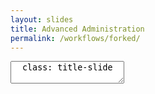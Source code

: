 ```yaml
---
layout: slides
title: Advanced Administration
permalink: /workflows/forked/
---
```


<textarea id="source">
  class: title-slide

  .mega-octicon.octicon-mark-github[# Innersourcing and Forked Repositories]

  <footer>
    <div class="octicon-spacer"><span class="octicon octicon-logo-github"></span><span class="tagline">how people build software</span></div>
  </footer>

  ---
  class: title-slide

  .mega-octicon.octicon-mark-github[# Inner Source Methodology]

  <footer>
    <div class="octicon-spacer"><span class="octicon octicon-logo-github"></span><span class="tagline">how people build software</span></div>
  </footer>

  ---
  class: title-top

  # What is Inner Source?  

  .container[
  	.row[
  		.col-md-6[
  			.card[
  				.card-text[
  					.card-block[
						<section>
							<h3>Open source origins</h3>
								<ul>
									<li>non-systematic process</li>
									<li>distributed development</li>
									<li>collaborative approach</li>
								</ul>
						</section>
  					]
  				]
  			]
  		]
  		.col-md-6[
  			.card[
  				.card-text[
  					.card-block[
						<section>
							<h3>Common constraints</h3>
								<ul>
									<li>geography</li>
									<li>time-zones</li>
									<li>cultural</li>
								</ul>
						</section>
  					]
  				]
  			]
  		]
  	]]	

  <footer>
    <div class="octicon-spacer"><span class="octicon octicon-logo-github"></span><span class="tagline">how people build software</span></div>
  </footer>
  ---
  class: title-top

  # Who else is doing it
  .container[
  	.row[
  		.col-md-6[
  			.card[
  				.card-text[
  					.card-block[
						<section>
							<h3>NASA (JPL)</h3>
								<ul>
									<li>Research Driven Software Development</li>
									<li>Developers work across team</li>
									<li>Code sharing</li>
									<li>Code-Reuse</li>
								</ul>
						</section>
  					]
  				]
  			]
  		]
  		.col-md-6[
  			.card[
  				.card-text[
  					.card-block[
						<section>
							<h3>Paypal</h3>
								<ul>
									<li>Literally wrote the book</li>
									<li>Based on an academic study</li>
									<li>Hosts an annual Inner Source Summit</li>
									<li>Saw an increase in Developer Efficiency</li>
								</ul>
						</section>
  					]
  				]
  			]
  		]
  	]]	

  <footer>
    <div class="octicon-spacer"><span class="octicon octicon-logo-github"></span><span class="tagline">how people build software</span></div>
  </footer>
  ---
  class: title-top

  # Tenets of Open Source
  .container[
  	.row[
  		.col-md-6[
  			.card[
  				.card-text[
  					.card-block[
						<section>
								<ul>
									<li>Open access to Source Code</li>
									<li>Transparent Dev Environments</li>
									<li>Peer Review of Contributions</li>
									<li>Informal Communication</li>
								</ul>
						</section>
  					]
  				]
  			]
  		]
  		.col-md-6[
  			.card[
  				.card-text[
  					.card-block[
						<section>
								<ul>
									<li>Self-Selected Motivated Contributors</li>
									<li>Frequent Release Cycle w/Early Feedback</li>
									<li>Around the Clock Development</li>
								</ul>
						</section>
  					]
  				]
  			]
  		]
  	]]
  <footer>
    <div class="octicon-spacer"><span class="octicon octicon-logo-github"></span><span class="tagline">how people build software</span></div>
  </footer>
  ---
  class: title-slide

  .mega-octicon.octicon-mark-github[# Inner Source Applied]

  <footer>
    <div class="octicon-spacer"><span class="octicon octicon-logo-github"></span><span class="tagline">how people build software</span></div>
  </footer>
  ---
  class: title-top

  # Open Access to Source Code and Artifacts
  .container[
  	.row[
  		.col-md-6[
  			.card[
  				.card-text[
  					.card-block[
						<section>
							<h3>Why?</h3>
								<ul>
									<li>Developers are solving the same problems</li>
									<li>Curb re-invention of the wheel</li>
									<li>See other technologies and tools in-use</li>
									<li>Encourages collaboration</li>
								</ul>
						</section>
  					]
  				]
  			]
  		]
  		.col-md-6[
  			.card[
  				.card-text[
  					.card-block[
						<section>
							<h3>How?</h3>
								<ul>
									<li>Repositories public by default</li>
									<li>Allow cross-organiziational users to join</li>
									<li>Allow organic team creation</li>
									<li>Allow Read-Write Access for Users Across Repositories</li>
								</ul>
						</section>
  					]
  				]
  			]
  		]
  	]]
  <footer>
    <div class="octicon-spacer"><span class="octicon octicon-logo-github"></span><span class="tagline">how people build software</span></div>
  </footer>
  ---
  class: title-top

  # Transparent Development Environments
  .container[
  	.row[
  		.col-md-6[
  			.card[
  				.card-text[
  					.card-block[
						<section>
							<h3>Why?</h3>
								<ul>
									<li>See how other teams manage</li>
									<li>Do all have DEV/QA/UAT Environments?</li>
									<li>Are some teams utilizing IoC?</li>
									<li>What tools are other teams using?</li>
								</ul>
						</section>
  					]
  				]
  			]
  		]
  		.col-md-6[
  			.card[
  				.card-text[
  					.card-block[
						<section>
							<h3>How?</h3>
								<ul>
									<li>Utilize Infrastructure Automation as much as possible</li>
									<li>Maxmise freedom on workstations, not release/prelease env</li>
									<li>Enforce standards in the pipeline</li>
								</ul>
						</section>
  					]
  				]
  			]
  		]
  	]]
  <footer>
    <div class="octicon-spacer"><span class="octicon octicon-logo-github"></span><span class="tagline">how people build software</span></div>
  </footer>	
  ---
  class: title-top

  # Peer Review of Contributions
  .container[
  	.row[
  		.col-md-6[
  			.card[
  				.card-text[
  					.card-block[
						<section>
							<h3>Why?</h3>
								<ul>
									<li>Find bugs early and often</li>
									<li>Generate collaboration immediately</li>
									<li>Build fresh perspective</li>
									<li>Utilize the entire sum of your team's knowledge</li>
								</ul>
						</section>
  					]
  				]
  			]
  		]
  		.col-md-6[
  			.card[
  				.card-text[
  					.card-block[
						<section>
							<h3>How?</h3>
								<ul>
									<li>Pull Requests opened on the first commit in a branch</li>
									<li>Allow outside teams to subscribe and comment on issues</li>
									<li>Break code within a branch</li>
									<li>Encourage other teams to write new unit-tests</li>
								</ul>
						</section>
  					]
  				]
  			]
  		]
  	]]
  <footer>
    <div class="octicon-spacer"><span class="octicon octicon-logo-github"></span><span class="tagline">how people build software</span></div>
  </footer>	
  ---
  class: title-top

  # Informal Communication Channels
  .container[
  	.row[
  		.col-md-6[
  			.card[
  				.card-text[
  					.card-block[
						<section>
							<h3>Why?</h3>
								<ul>
									<li>Move away from Daily Stand-Ups</li>
									<li>Less reliance on caverns of email</li>
									<li>Maintain flow when developer is in the groove</li>
									<li>Maintain team-feel even w/remote employees</li>
								</ul>
						</section>
  					]
  				]
  			]
  		]
  		.col-md-6[
  			.card[
  				.card-text[
  					.card-block[
						<section>
							<h3>How?</h3>
								<ul>
									<li>Use line comments on code in PRs</li>
									<li>Use Chat for team communication</li>
									<li>Use video chat for hangouts</li>
								</ul>
						</section>
  					]
  				]
  			]
  		]
  	]]
  <footer>
    <div class="octicon-spacer"><span class="octicon octicon-logo-github"></span><span class="tagline">how people build software</span></div>
  </footer>
  ---
  class: title-top

  # Self-Selected Motivated Contributors
  .container[
  	.row[
  		.col-md-6[
  			.card[
  				.card-text[
  					.card-block[
						<section>
							<h3>Why?</h3>
								<ul>
									<li>Teams identify leaders vs experts</li>
									<li>Sometimes leaders != experts. That's okay!</li>
									<li>Expertise identified in the day-to-day</li>
								</ul>
						</section>
  					]
  				]
  			]
  		]
  		.col-md-6[
  			.card[
  				.card-text[
  					.card-block[
						<section>
							<h3>Why?</h3>
								<ul>
									<li>Encourages equality among team-members</li>
									<li>Encourages organic team creation and growth</li>
									<li>Teams already have an idea of who is a leader and/or expert</li>
								</ul>
						</section>
  					]
  				]
  			]
  		]
  	]]
  <footer>
    <div class="octicon-spacer"><span class="octicon octicon-logo-github"></span><span class="tagline">how people build software</span></div>
  </footer>
  ---
  class: title-top

  # Frequent Release Cycle with Early Feedback
  .container[
  	.row[
  		.col-md-6[
  			.card[
  				.card-text[
  					.card-block[
						<section>
							<h3>Why?</h3>
								<ul>
									<li>Increase delivery frequency</li>
									<li>Decrease time spent idle</li>
									<li>Bring team into release conversations</li>
								</ul>
						</section>
  					]
  				]
  			]
  		]
  		.col-md-6[
  			.card[
  				.card-text[
  					.card-block[
						<section>
							<h3>How?</h3>
								<ul>
									<li>Utilize tools like Jenkins/TeamCity/Etc for CI</li>
									<li>Use post/pre-receive hooks to trigger builds instead of polling</li>
									<li>Code and build iteratively</li>
								</ul>
						</section>
  					]
  				]
  			]
  		]
  	]]
  <footer>
    <div class="octicon-spacer"><span class="octicon octicon-logo-github"></span><span class="tagline">how people build software</span></div>
  </footer>
  ---
  class: title-top

  # Around the clock development
  .container[
  	.row[
  		.col-md-6[
  			.card[
  				.card-text[
  					.card-block[
						<section>
							<h3>Why?</h3>
								<ul>
									<li>Developers may be geo-distributed</li>
									<li>Developers work better at different times</li>
									<li>'9-5' can hinder efficiency</li>
								</ul>
						</section>
  					]
  				]
  			]
  		]
  		.col-md-6[
  			.card[
  				.card-text[
  					.card-block[
						<section>
							<h3>How?</h3>
								<ul>
									<li>Allow/Encourage Developers to WFH/Alternative Hours</li>
									<li>Give 24 hours of PR Reviews and Feedback</li>
									<li>Use a system of async slow/fast and sync for comms</li>
									<li>PR Review, Slack, Phone/In-Person</li>
								</ul>
						</section>
  					]
  				]
  			]
  		]
  	]]
  <footer>
    <div class="octicon-spacer"><span class="octicon octicon-logo-github"></span><span class="tagline">how people build software</span></div>
  </footer>
  ---
  class: title-slide

  .mega-octicon.octicon-mark-github[# Forking Workflow]

  <footer>
    <div class="octicon-spacer"><span class="octicon octicon-logo-github"></span><span class="tagline">how people build software</span></div>
  </footer>


  <footer>
    <div class="octicon-spacer"><span class="octicon octicon-logo-github"></span><span class="tagline">how people build software</span></div>
  </footer>
</textarea>
